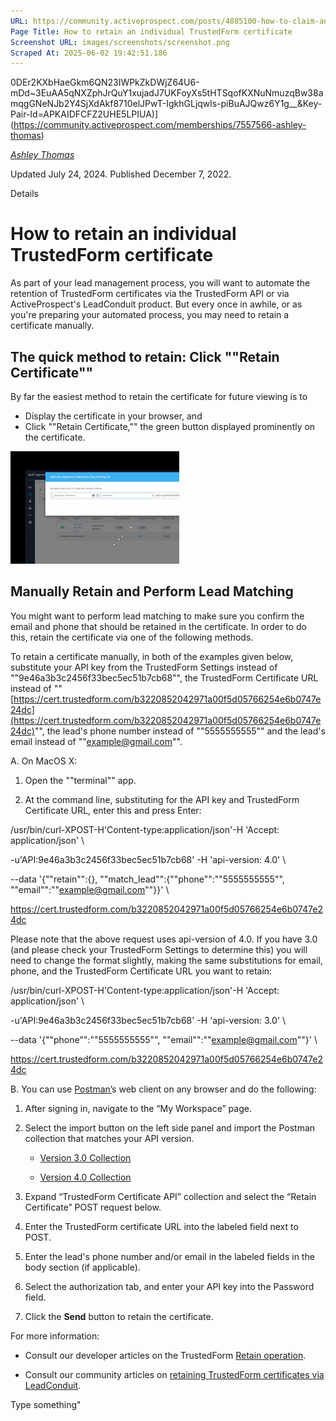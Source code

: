 ```yaml
---
URL: https://community.activeprospect.com/posts/4885100-how-to-claim-an-individual-trustedform-certificate
Page Title: How to retain an individual TrustedForm certificate
Screenshot URL: images/screenshots/screenshot.png
Scraped At: 2025-06-02 19:42:51.186
---
```

0DEr2KXbHaeGkm6QN23IWPkZkDWjZ64U6-mDd~3EuAA5qNXZphJrQuY1xujadJ7UKFoyXs5tHTSqofKXNuNmuzqBw38amqgGNeNJb2Y4SjXdAkf8710elJPwT-IgkhGLjqwls-piBuAJQwz6Y1g__&Key-Pair-Id=APKAIDFCFZ2UHE5LPIUA)](https://community.activeprospect.com/memberships/7557566-ashley-thomas)

[_Ashley Thomas_](https://community.activeprospect.com/memberships/7557566-ashley-thomas)

Updated July 24, 2024. Published December 7, 2022.

Details

# How to retain an individual TrustedForm certificate

As part of your lead management process, you will want to automate the retention of TrustedForm certificates via the TrustedForm API or via ActiveProspect's LeadConduit product. But every once in awhile, or as you're preparing your automated process, you may need to retain a certificate manually.

## The quick method to retain: Click ""Retain Certificate""

By far the easiest method to retain the certificate for future viewing is to

- Display the certificate in your browser, and
- Click ""Retain Certificate,"" the green button displayed prominently on the certificate.

![](images/image-1.png)

## Manually Retain and Perform Lead Matching

You might want to perform lead matching to make sure you confirm the email and phone that should be retained in the certificate. In order to do this, retain the certificate via one of the following methods.

To retain a certificate manually, in both of the examples given below, substitute your API key from the TrustedForm Settings instead of ""9e46a3b3c2456f33bec5ec51b7cb68"", the TrustedForm Certificate URL instead of ""[https://cert.trustedform.com/b3220852042971a00f5d05766254e6b0747e24dc](https://cert.trustedform.com/b3220852042971a00f5d05766254e6b0747e24dc)"", the lead's phone number instead of ""5555555555"" and the lead's email instead of ""example@gmail.com"".

A. On MacOS X:

1. Open the ""terminal"" app.

2. At the command line, substituting for the API key and TrustedForm Certificate URL, enter this and press Enter:


/usr/bin/curl-XPOST-H'Content-type:application/json'-H 'Accept: application/json' \

-u'API:9e46a3b3c2456f33bec5ec51b7cb68' -H 'api-version: 4.0' \

--data '{""retain"":{}, ""match\_lead"":{""phone"":""5555555555"", ""email"":""example@gmail.com""}}' \

https://cert.trustedform.com/b3220852042971a00f5d05766254e6b0747e24dc

Please note that the above request uses api-version of 4.0. If you have 3.0 (and please check your TrustedForm Settings to determine this) you will need to change the format slightly, making the same substitutions for email, phone, and the TrustedForm Certificate URL you want to retain:

/usr/bin/curl-XPOST-H'Content-type:application/json'-H 'Accept: application/json' \

-u'API:9e46a3b3c2456f33bec5ec51b7cb68' -H 'api-version: 3.0' \

--data '{""phone"":""5555555555"", ""email"":""example@gmail.com""}' \

https://cert.trustedform.com/b3220852042971a00f5d05766254e6b0747e24dc

B. You can use [Postman’](https://identity.getpostman.com/login)s web client on any browser and do the following:

1. After signing in, navigate to the “My Workspace” page.

2. Select the import button on the left side panel and import the Postman collection that matches your API version.
   - [Version 3.0 Collection](https://drive.google.com/uc?id=1pk9ut9e8Y8l_c_UMpP7UxVAq-45iPFWk&export=download)

   - [Version 4.0 Collection](https://drive.google.com/uc?id=1kaHFx1ZnSoKya_zqirzkepF8bG0kiqTK&export=download)
3. Expand “TrustedForm Certificate API” collection and select the “Retain Certificate” POST request below.

4. Enter the TrustedForm certificate URL into the labeled field next to POST.

5. Enter the lead's phone number and/or email in the labeled fields in the body section (if applicable).

6. Select the authorization tab, and enter your API key into the Password field.

7. Click the **Send** button to retain the certificate.


For more information:

- Consult our developer articles on the TrustedForm [Retain operation](https://developers.activeprospect.com/docs/trustedform/api/v4.0/tag/Certificates/#tag/Certificates/operation/ClaimerWeb.ClaimController.create_retain).

- Consult our community articles on [retaining TrustedForm certificates via LeadConduit](https://community.activeprospect.com/series/4114377-retaining-claiming-trustedform-certificates-with-leadconduit).


Type something"

